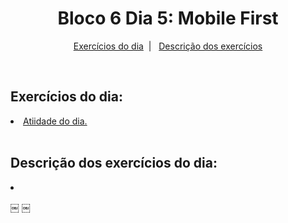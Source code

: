 <h1 align="center">Bloco 6 Dia 5: Mobile First </h1>

<p align="center">
  <a href="#exercicio">Exercícios do dia</a>&nbsp;&nbsp;|&nbsp;&nbsp;
  <a href="#descricao">Descrição dos exercícios</a>
</p>

</br>
<h2 id="exercicio">Exercícios do dia:</h2>

<li><a href="#atvDoDia">Atiidade do dia.</a></li>

</br>
<h2 id="descricao">Descrição dos exercícios do dia:</h2>

<li id="atvDoDia"><a href=""></a></li>
<p></p>
￼
￼
